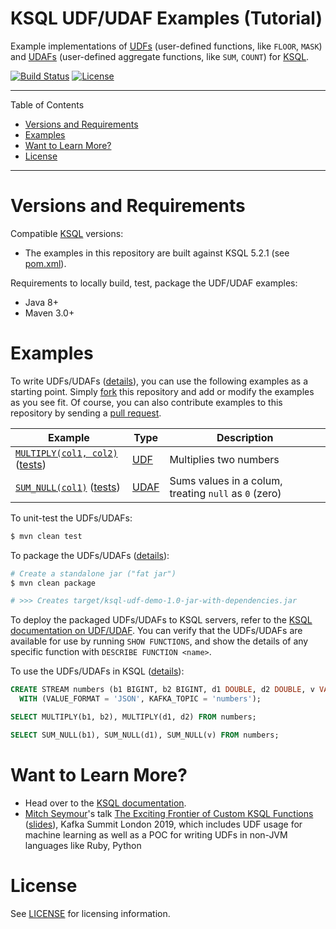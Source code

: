 # KSQL UDF/UDAF Examples (Tutorial)

Example implementations of
[UDFs](https://docs.confluent.io/current/ksql/docs/developer-guide/udf.html) (user-defined functions, like `FLOOR`, `MASK`) and
[UDAFs](https://docs.confluent.io/current/ksql/docs/developer-guide/udf.html) (user-defined aggregate functions, like `SUM`, `COUNT`)
for [KSQL](https://github.com/confluentinc/ksql).

[![Build Status](https://travis-ci.org/miguno/ksql-udf-examples.svg?branch=master)](https://travis-ci.org/miguno/ksql-udf-examples)
[![License](http://img.shields.io/:license-Apache%202-red.svg)](http://www.apache.org/licenses/LICENSE-2.0.txt)

---

Table of Contents

* <a href="#Requirements">Versions and Requirements</a>
* <a href="#Examples">Examples</a>
* <a href="#Learn">Want to Learn More?</a>
* <a href="#License">License</a>

---

<a name="Requirements"></a>

# Versions and Requirements

Compatible [KSQL](https://github.com/confluentinc/ksql) versions:

* The examples in this repository are built against KSQL 5.2.1 (see [pom.xml](pom.xml#L28)).

Requirements to locally build, test, package the UDF/UDAF examples:

* Java 8+
* Maven 3.0+


<a name="Examples"></a>

# Examples

To write UDFs/UDAFs ([details](https://docs.confluent.io/current/ksql/docs/developer-guide/udf.html)), you can use
the following examples as a starting point. Simply [fork](https://github.com/miguno/ksql-udf-examples/fork) this
repository and add or modify the examples as you see fit. Of course, you can also contribute examples to this
repository by sending a [pull request](https://github.com/miguno/ksql-udf-examples/pulls).

| Example                                  | Type      | Description                                           |
| ---------------------------------------- | --------- | ----------------------------------------------------- |
| [`MULTIPLY(col1, col2)`][1] ([tests][2]) | [UDF][5]  | Multiplies two numbers                                |
| [`SUM_NULL(col1)`][3] ([tests][4])       | [UDAF][5] | Sums values in a colum, treating `null` as `0` (zero) |

[1]: src/main/java/com/miguno/ksql/udfdemo/udf/MultiplyUdf.java
[2]: src/test/java/com/miguno/ksql/udfdemo/udf/MultiplyUdfTest.java
[3]: src/main/java/com/miguno/ksql/udfdemo/udaf/SumUdaf.java
[4]: src/test/java/com/miguno/ksql/udfdemo/udaf/SumUdafTest.java
[5]: https://docs.confluent.io/current/ksql/docs/developer-guide/udf.html

To unit-test the UDFs/UDAFs:

```bash
$ mvn clean test
```

To package the UDFs/UDAFs ([details](https://docs.confluent.io/current/ksql/docs/developer-guide/implement-a-udf.html#build-the-udf-package)):

```bash
# Create a standalone jar ("fat jar")
$ mvn clean package

# >>> Creates target/ksql-udf-demo-1.0-jar-with-dependencies.jar
```

To deploy the packaged UDFs/UDAFs to KSQL servers, refer to the
[KSQL documentation on UDF/UDAF](https://docs.confluent.io/current/ksql/docs/developer-guide/udf.html#deploying).
You can verify that the UDFs/UDAFs are available for use by running `SHOW FUNCTIONS`, and show the details of
any specific function with `DESCRIBE FUNCTION <name>`.

To use the UDFs/UDAFs in KSQL ([details]()):

```sql
CREATE STREAM numbers (b1 BIGINT, b2 BIGINT, d1 DOUBLE, d2 DOUBLE, v VARCHAR)
  WITH (VALUE_FORMAT = 'JSON', KAFKA_TOPIC = 'numbers');

SELECT MULTIPLY(b1, b2), MULTIPLY(d1, d2) FROM numbers;

SELECT SUM_NULL(b1), SUM_NULL(d1), SUM_NULL(v) FROM numbers;
```


<a name="Learn"></a>

# Want to Learn More?

* Head over to the [KSQL documentation](https://docs.confluent.io/current/ksql/).
* [Mitch Seymour](http://blog.mitchseymour.com/)'s talk [The Exciting Frontier of Custom KSQL Functions](https://kafka-summit.org/sessions/exciting-frontier-custom-ksql-functions/) ([slides](http://blog.mitchseymour.com/presentations/kafka-summit-london-2019/slides/#/)), Kafka Summit London 2019, which includes UDF usage for machine learning as well as a POC for writing UDFs in non-JVM languages like Ruby, Python


<a name="License"></a>

# License

See [LICENSE](LICENSE) for licensing information.
